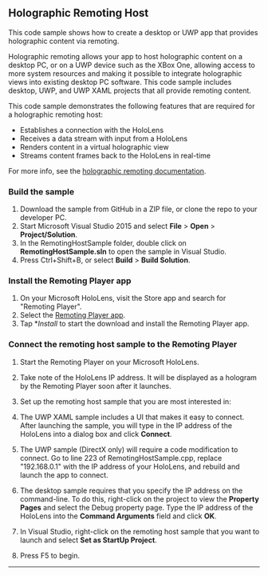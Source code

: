 ## Holographic Remoting Host

This code sample shows how to create a desktop or UWP app that provides holographic content via remoting.  

Holographic remoting allows your app to host holographic content on a desktop PC, or on a UWP device such as 
the XBox One, allowing access to more system resources and making it possible to integrate holographic views 
into existing desktop PC software. This code sample includes desktop, UWP, and UWP XAML projects that all 
provide remoting content.

This code sample demonstrates the following features that are required for a holographic remoting host:

  * Establishes a connection with the HoloLens
  * Receives a data stream with input from a HoloLens
  * Renders content in a virtual holographic view
  * Streams content frames back to the HoloLens in real-time

For more info, see the [holographic remoting documentation](http://developer.microsoft.com/windows/mixed-reality/Add_holographic_remoting).

### Build the sample

1. Download the sample from GitHub in a ZIP file, or clone the repo to your developer PC.
2. Start Microsoft Visual Studio 2015 and select **File** \> **Open** \> **Project/Solution**.
3. In the RemotingHostSample folder, double click on **RemotingHostSample.sln** to open the sample in Visual Studio.
4. Press Ctrl+Shift+B, or select **Build** \> **Build Solution**.

### Install the Remoting Player app

1. On your Microsoft HoloLens, visit the Store app and search for "Remoting Player".
2. Select the [Remoting Player app](https://www.microsoft.com/store/p/holographic-remoting-player/9nblggh4sv40).
3. Tap **Install* to start the download and install the Remoting Player app.

### Connect the remoting host sample to the Remoting Player

1. Start the Remoting Player on your Microsoft HoloLens.
2. Take note of the HoloLens IP address. It will be displayed as a hologram by the Remoting Player soon after it launches.
3. Set up the remoting host sample that you are most interested in:

  1. The UWP XAML sample includes a UI that makes it easy to connect. After launching the sample, you will type in the IP address of the HoloLens into a dialog box and click **Connect**.
  2. The UWP sample (DirectX only) will require a code modification to connect. Go to line 223 of RemotingHostSample.cpp, replace "192.168.0.1" with the IP address of your HoloLens, and rebuild and launch the app to connect.
  3. The desktop sample requires that you specify the IP address on the command-line. To do this, right-click on the project to view the **Property Pages** and select the Debug property page. Type the IP address of the HoloLens into the **Command Arguments** field and click **OK**.

4. In Visual Studio, right-click on the remoting host sample that you want to launch and select **Set as StartUp Project**.
5. Press F5 to begin.


---
